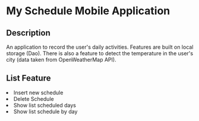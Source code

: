 # My Schedule Mobile Application
## Description
An application to record the user's daily activities. Features are built on local storage (Dao). There is also a feature to detect the temperature in the user's city (data taken from OpenWeatherMap API).

## List Feature
<li>Insert new schedule</li>
<li>Delete Schedule</li>
<li>Show list scheduled days</li>
<li>Show list schedule by day</li>
